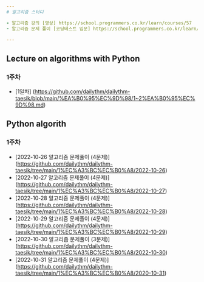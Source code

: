```yaml
---   
# 알고리즘 스터디

- 알고리즘 강의 [영상] https://school.programmers.co.kr/learn/courses/57
- 알고리즘 문제 풀이 [코딩테스트 입문] https://school.programmers.co.kr/learn/challenges/beginner?order=acceptance_desc&languages=python3

---
```

## Lecture on algorithms with Python

### 1주차

- [1일차] (https://github.com/dailythm/dailythm-taesik/blob/main/%EA%B0%95%EC%9D%98/1~2%EA%B0%95%EC%9D%98.md)

## Python algorith

### 1주차

- [2022-10-26 알고리즘 문제풀이 (4문제)] (https://github.com/dailythm/dailythm-taesik/tree/main/1%EC%A3%BC%EC%B0%A8/2022-10-26)
- [2022-10-27 알고리즘 문제풀이 (4문제)] (https://github.com/dailythm/dailythm-taesik/tree/main/1%EC%A3%BC%EC%B0%A8/2022-10-27)
- [2022-10-28 알고리즘 문제풀이 (4문제)] (https://github.com/dailythm/dailythm-taesik/tree/main/1%EC%A3%BC%EC%B0%A8/2022-10-28)
- [2022-10-29 알고리즘 문제풀이 (4문제)] (https://github.com/dailythm/dailythm-taesik/tree/main/1%EC%A3%BC%EC%B0%A8/2022-10-29)
- [2022-10-30 알고리즘 문제풀이 (3문제)] (https://github.com/dailythm/dailythm-taesik/tree/main/1%EC%A3%BC%EC%B0%A8/2022-10-30)
- [2022-10-31 알고리즘 문제풀이 (4문제)] (https://github.com/dailythm/dailythm-taesik/tree/main/1%EC%A3%BC%EC%B0%A8/2020-10-31)
